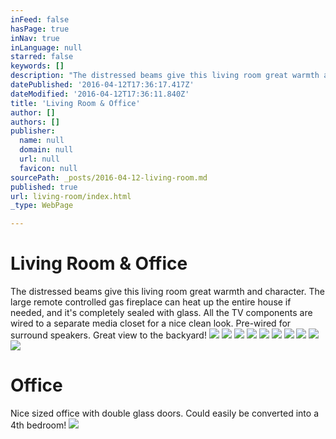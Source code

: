 ```yaml
---
inFeed: false
hasPage: true
inNav: true
inLanguage: null
starred: false
keywords: []
description: "The distressed beams give this living room great warmth and character. The large remote controlled gas fireplace can heat up the entire house if needed, and it's completely sealed with glass. All the TV components are wired to a separate media closet for a nice clean look. Pre-wired for surround speakers. Great view to the backyard!"
datePublished: '2016-04-12T17:36:17.417Z'
dateModified: '2016-04-12T17:36:11.840Z'
title: 'Living Room & Office'
author: []
authors: []
publisher:
  name: null
  domain: null
  url: null
  favicon: null
sourcePath: _posts/2016-04-12-living-room.md
published: true
url: living-room/index.html
_type: WebPage

---
```

# Living Room & Office

The distressed beams give this living room great warmth and character. The large remote controlled gas fireplace can heat up the entire house if needed, and it's completely sealed with glass. All the TV components are wired to a separate media closet for a nice clean look. Pre-wired for surround speakers. Great view to the backyard!
![](https://s3-us-west-2.amazonaws.com/the-grid-img/p/3d38232e75bc9c3ec63cde1d1cd87037b008b691.jpg)
![](https://the-grid-user-content.s3-us-west-2.amazonaws.com/0f46d0fe-aee8-4b9c-b577-22102f290c6c.jpg)
![](https://the-grid-user-content.s3-us-west-2.amazonaws.com/544eb78b-1af9-409b-810e-fe095bcf00e5.jpg)
![](https://the-grid-user-content.s3-us-west-2.amazonaws.com/e7ab3ba1-303c-4b60-adb1-f2d4e10bfae8.jpg)
![](https://the-grid-user-content.s3-us-west-2.amazonaws.com/9e0771f4-c907-4380-bc85-2a4fa16bd882.jpg)
![](https://the-grid-user-content.s3-us-west-2.amazonaws.com/ca667ba8-0feb-4755-ba10-59644b44dbca.jpg)
![](https://the-grid-user-content.s3-us-west-2.amazonaws.com/b018c693-0457-4eca-85b0-2dc1c1dea411.jpg)
![](https://the-grid-user-content.s3-us-west-2.amazonaws.com/ab757c32-67a7-4c98-ac3e-3061638055bf.jpg)
![](https://the-grid-user-content.s3-us-west-2.amazonaws.com/ec2a182a-b56b-445c-a04f-52db6ca45822.jpg)
![](https://the-grid-user-content.s3-us-west-2.amazonaws.com/2b4d2bda-5512-4e19-b59b-a312bbea644b.jpg)

# Office

Nice sized office with double glass doors. Could easily be converted into a 4th bedroom!
![](https://the-grid-user-content.s3-us-west-2.amazonaws.com/200625fb-e460-44c4-a886-d7d411f1e083.jpg)